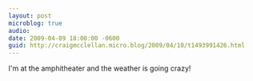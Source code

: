```yaml
---
layout: post
microblog: true
audio: 
date: 2009-04-09 18:00:00 -0600
guid: http://craigmcclellan.micro.blog/2009/04/10/t1493991426.html
---
```

I'm at the amphitheater and the weather is going crazy!
